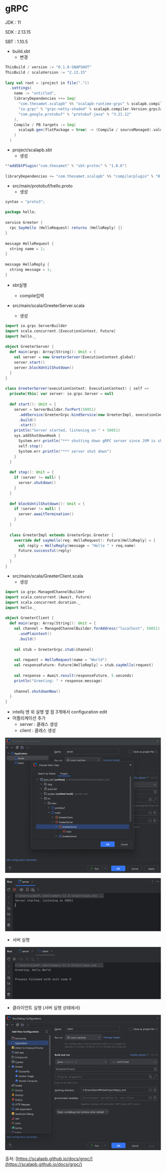 # gRPC

JDK : 11

SDK : 2.13.15

SBT : 1.10.5

- build.sbt
    - 변경

```scala
ThisBuild / version := "0.1.0-SNAPSHOT"
ThisBuild / scalaVersion := "2.13.15"

lazy val root = (project in file("."))
  .settings(
    name := "untitled",
    libraryDependencies ++= Seq(
      "com.thesamet.scalapb" %% "scalapb-runtime-grpc" % scalapb.compiler.Version.scalapbVersion,
      "io.grpc" % "grpc-netty-shaded" % scalapb.compiler.Version.grpcJavaVersion,
      "com.google.protobuf" % "protobuf-java" % "3.21.12"
    ),
    Compile / PB.targets := Seq(
      scalapb.gen(flatPackage = true) -> (Compile / sourceManaged).value / "scalapb"
    )
  )
```

- project/scalapb.sbt
    - 생성

```scala
**addSbtPlugin("com.thesamet" % "sbt-protoc" % "1.0.6")

libraryDependencies += "com.thesamet.scalapb" %% "compilerplugin" % "0.11.11"**
```

- src/main/protobuf/hello.proto
    - 생성

```scala
syntax = "proto3";

package hello;

service Greeter {
  rpc SayHello (HelloRequest) returns (HelloReply) {}
}

message HelloRequest {
  string name = 1;
}

message HelloReply {
  string message = 1;
}

```

- sbt실행
    - compile입력

- src/main/scala/GreeterServer.scala
    - 생성

```scala
import io.grpc.ServerBuilder
import scala.concurrent.{ExecutionContext, Future}
import hello._

object GreeterServer {
  def main(args: Array[String]): Unit = {
    val server = new GreeterServer(ExecutionContext.global)
    server.start()
    server.blockUntilShutdown()
  }
}

class GreeterServer(executionContext: ExecutionContext) { self =>
  private[this] var server: io.grpc.Server = null

  def start(): Unit = {
    server = ServerBuilder.forPort(50051)
      .addService(GreeterGrpc.bindService(new GreeterImpl, executionContext))
      .build()
      .start()
    println("Server started, listening on " + 50051)
    sys.addShutdownHook {
      System.err.println("*** shutting down gRPC server since JVM is shutting down")
      self.stop()
      System.err.println("*** server shut down")
    }
  }

  def stop(): Unit = {
    if (server != null) {
      server.shutdown()
    }
  }

  def blockUntilShutdown(): Unit = {
    if (server != null) {
      server.awaitTermination()
    }
  }

  class GreeterImpl extends GreeterGrpc.Greeter {
    override def sayHello(req: HelloRequest): Future[HelloReply] = {
      val reply = HelloReply(message = "Hello " + req.name)
      Future.successful(reply)
    }
  }
}

```

- src/main/scala/GreeterClient.scala
    - 생성

```scala
import io.grpc.ManagedChannelBuilder
import scala.concurrent.{Await, Future}
import scala.concurrent.duration._
import hello._

object GreeterClient {
  def main(args: Array[String]): Unit = {
    val channel = ManagedChannelBuilder.forAddress("localhost", 50051)
      .usePlaintext()
      .build()

    val stub = GreeterGrpc.stub(channel)

    val request = HelloRequest(name = "World")
    val responseFuture: Future[HelloReply] = stub.sayHello(request)

    val response = Await.result(responseFuture, 5.seconds)
    println("Greeting: " + response.message)

    channel.shutdownNow()
  }
}

```

- intellij 맨 위 실행 옆 점 3개에서 configuration edit
- 어플리케이션 추가
    - server : 클래스 생성
    - client  : 클래스 생성

![image.png](images/gRPC1.png)

![image.png](images/gRPC2.png)

- 서버 실행

![image.png](images/gRPC3.png)

- 클라이언트 실행 (서버 실행 상태에서)

![image.png](images/gRPC4.png)

출처: [https://scalapb.github.io/docs/grpc/](https://scalapb.github.io/docs/grpc/)